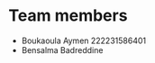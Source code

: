 <h1>Team members</h1>

<ul>
    <li>Boukaoula Aymen 222231586401</li>
    <li>Bensalma Badreddine</li>
</ul> 
